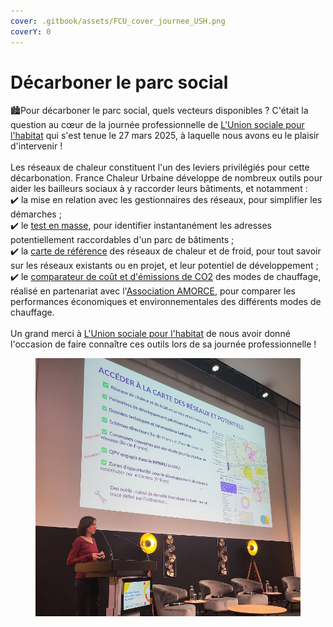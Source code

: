 ```yaml
---
cover: .gitbook/assets/FCU_cover_journee_USH.png
coverY: 0
---
```


# Décarboner le parc social

🏙️Pour décarboner le parc social, quels vecteurs disponibles ? C'était la question au cœur de la journée professionnelle de [L'Union sociale pour l'habitat](https://www.union-habitat.org/) qui s'est tenue le 27 mars 2025, à laquelle nous avons eu le plaisir d'intervenir !\
\
Les réseaux de chaleur constituent l'un des leviers privilégiés pour cette décarbonation. France Chaleur Urbaine développe de nombreux outils pour aider les bailleurs sociaux à y raccorder leurs bâtiments, et notamment :\
✔️ la mise en relation avec les gestionnaires des réseaux, pour simplifier les démarches ;\
✔️ le [test en masse](https://france-chaleur-urbaine.beta.gouv.fr/inscription), pour identifier instantanément les adresses potentiellement raccordables d'un parc de bâtiments ;\
✔️ la [carte de référence](https://france-chaleur-urbaine.beta.gouv.fr/carte) des réseaux de chaleur et de froid, pour tout savoir sur les réseaux existants ou en projet, et leur potentiel de développement ;\
✔️ le [comparateur de coût et d'émissions de CO2](https://france-chaleur-urbaine.beta.gouv.fr/comparateur-couts-performances) des modes de chauffage, réalisé en partenariat avec l'[Association AMORCE](https://amorce.asso.fr/), pour comparer les performances économiques et environnementales des différents modes de chauffage.\
\
Un grand merci à [L'Union sociale pour l'habitat](https://www.union-habitat.org/) de nous avoir donné l'occasion de faire connaître ces outils lors de sa journée professionnelle !

<figure><img src=".gitbook/assets/FCU_journee_USH.jpg" alt=""><figcaption></figcaption></figure>
